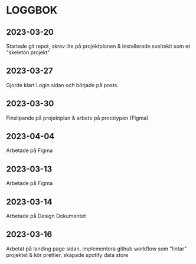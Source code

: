 # LOGGBOK

## 2023-03-20

Startade git repot, skrev lite på projektplanen & installerade sveltekit som et "skeleton projekt"

## 2023-03-27

Gjorde klart Login sidan och började på posts.

## 2023-03-30

Finslipande på projektplan & arbete på prototypen (Figma)

## 2023-04-04

Arbetade på Figma

## 2023-03-13

Arbetade på Figma

## 2023-03-14

Arbetade på Design Dokumentet

## 2023-03-16

Arbetat på landing page sidan, implementera github workflow som "lintar" projektet & kör prettier, skapade spotify data store